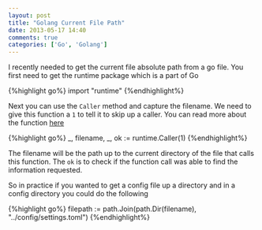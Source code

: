 ```yaml
---
layout: post
title: "Golang Current File Path"
date: 2013-05-17 14:40
comments: true
categories: ['Go', 'Golang']
---
```


I recently needed to get the current file absolute path from a go file.
You first need to get the runtime package which is a part of Go

{%highlight go%}
import "runtime"
{%endhighlight%}

Next you can use the ```Caller``` method and capture the filename. We need to
give this function a ```1``` to tell it to skip up a caller. You can read more
about the function [here](http://golang.org/pkg/runtime/#Caller)

{%highlight go%}
_, filename, _, ok := runtime.Caller(1)
{%endhighlight%}

The filename will be the path up to the current directory of the file that
calls this function. The ```ok``` is to check if the function call was able to
find the information requested.

So in practice if you wanted to get a config file up a directory and in a
config directory you could do the following

{%highlight go%}
filepath := path.Join(path.Dir(filename), "../config/settings.toml")
{%endhighlight%}
